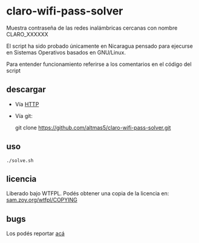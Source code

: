 claro-wifi-pass-solver
======================

Muestra contraseña de las redes inalámbricas cercanas con nombre CLARO_XXXXXX

El script ha sido probado únicamente en Nicaragua pensado para ejecurse en Sistemas Operativos basados en GNU/Linux.

Para entender funcionamiento referirse a los comentarios en el código del script

descargar
---------

* Vía [HTTP](https://nodeload.github.com/altmas5/claro-wifi-pass-solver/zip/master)
* Vía git:

    git clone https://github.com/altmas5/claro-wifi-pass-solver.git

uso
---
    ./solve.sh

licencia
--------

Liberado bajo WTFPL.
Podés obtener una copia de la licencia en: [sam.zoy.org/wtfpl/COPYING](http://sam.zoy.org/wtfpl/COPYING)

bugs
----

Los podés reportar [acá](https://github.com/altmas5/claro-wifi-pass-solver/issues)
